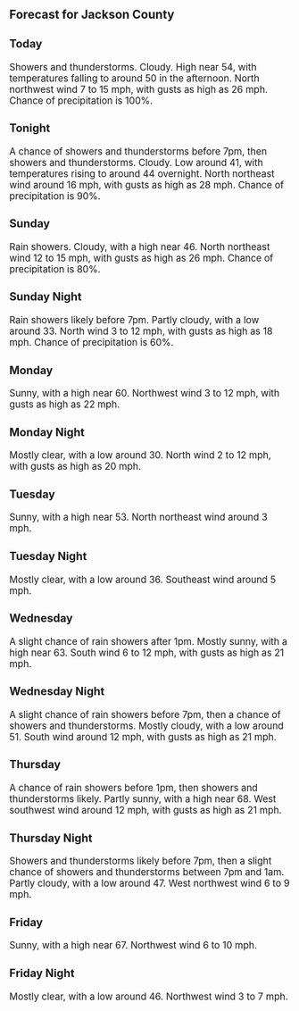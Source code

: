 <div>
   <h2>Forecast for Jackson County</h2>
   <p>
      <div style="font-size:120%">
         <h3>Today</h3>Showers and thunderstorms. Cloudy. High near 54, with temperatures falling to around 50 in the afternoon. North northwest
         wind 7 to 15 mph, with gusts as high as 26 mph. Chance of precipitation is 100%.<br></div>
   </p>
   <p>
      <div style="font-size:120%">
         <h3>Tonight</h3>A chance of showers and thunderstorms before 7pm, then showers and thunderstorms. Cloudy. Low around 41, with temperatures
         rising to around 44 overnight. North northeast wind around 16 mph, with gusts as high as 28 mph. Chance of precipitation is
         90%.<br></div>
   </p>
   <p>
      <div style="font-size:120%">
         <h3>Sunday</h3>Rain showers. Cloudy, with a high near 46. North northeast wind 12 to 15 mph, with gusts as high as 26 mph. Chance of precipitation
         is 80%.<br></div>
   </p>
   <p>
      <div style="font-size:120%">
         <h3>Sunday Night</h3>Rain showers likely before 7pm. Partly cloudy, with a low around 33. North wind 3 to 12 mph, with gusts as high as 18 mph.
         Chance of precipitation is 60%.<br></div>
   </p>
   <p>
      <div style="font-size:120%">
         <h3>Monday</h3>Sunny, with a high near 60. Northwest wind 3 to 12 mph, with gusts as high as 22 mph.<br></div>
   </p>
   <p>
      <div style="font-size:120%">
         <h3>Monday Night</h3>Mostly clear, with a low around 30. North wind 2 to 12 mph, with gusts as high as 20 mph.<br></div>
   </p>
   <p>
      <div style="font-size:120%">
         <h3>Tuesday</h3>Sunny, with a high near 53. North northeast wind around 3 mph.<br></div>
   </p>
   <p>
      <div style="font-size:120%">
         <h3>Tuesday Night</h3>Mostly clear, with a low around 36. Southeast wind around 5 mph.<br></div>
   </p>
   <p>
      <div style="font-size:120%">
         <h3>Wednesday</h3>A slight chance of rain showers after 1pm. Mostly sunny, with a high near 63. South wind 6 to 12 mph, with gusts as high as
         21 mph.<br></div>
   </p>
   <p>
      <div style="font-size:120%">
         <h3>Wednesday Night</h3>A slight chance of rain showers before 7pm, then a chance of showers and thunderstorms. Mostly cloudy, with a low around 51.
         South wind around 12 mph, with gusts as high as 21 mph.<br></div>
   </p>
   <p>
      <div style="font-size:120%">
         <h3>Thursday</h3>A chance of rain showers before 1pm, then showers and thunderstorms likely. Partly sunny, with a high near 68. West southwest
         wind around 12 mph, with gusts as high as 21 mph.<br></div>
   </p>
   <p>
      <div style="font-size:120%">
         <h3>Thursday Night</h3>Showers and thunderstorms likely before 7pm, then a slight chance of showers and thunderstorms between 7pm and 1am. Partly
         cloudy, with a low around 47. West northwest wind 6 to 9 mph.<br></div>
   </p>
   <p>
      <div style="font-size:120%">
         <h3>Friday</h3>Sunny, with a high near 67. Northwest wind 6 to 10 mph.<br></div>
   </p>
   <p>
      <div style="font-size:120%">
         <h3>Friday Night</h3>Mostly clear, with a low around 46. Northwest wind 3 to 7 mph.<br></div>
   </p>
</div>
